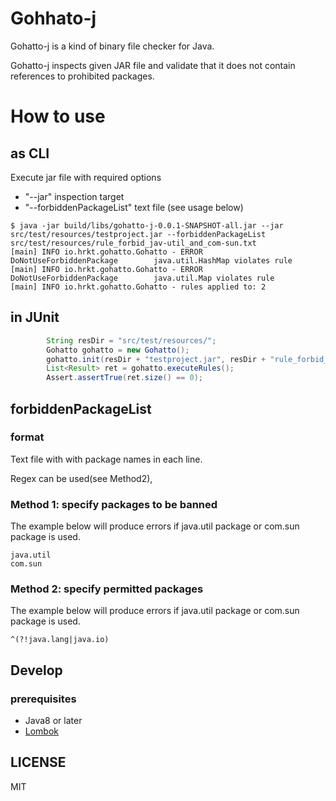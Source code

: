 # Gohhato-j

Gohatto-j is a kind of binary file checker for Java.

Gohatto-j inspects given JAR file and validate that it does not contain references to prohibited packages.

# How to use

## as CLI

Execute jar file with required options
- "--jar" inspection target
- "--forbiddenPackageList" text file (see usage below)

```
$ java -jar build/libs/gohatto-j-0.0.1-SNAPSHOT-all.jar --jar src/test/resources/testproject.jar --forbiddenPackageList  src/test/resources/rule_forbid_jav-util_and_com-sun.txt
[main] INFO io.hrkt.gohatto.Gohatto - ERROR     DoNotUseForbiddenPackage        java.util.HashMap violates rule
[main] INFO io.hrkt.gohatto.Gohatto - ERROR     DoNotUseForbiddenPackage        java.util.Map violates rule
[main] INFO io.hrkt.gohatto.Gohatto - rules applied to: 2
```

## in JUnit 

```java
        String resDir = "src/test/resources/";
        Gohatto gohatto = new Gohatto();
        gohatto.init(resDir + "testproject.jar", resDir + "rule_forbid_jav-util_and_com-sun.txt");
        List<Result> ret = gohatto.executeRules();
        Assert.assertTrue(ret.size() == 0);
```

## forbiddenPackageList

### format

Text file with with package names in each line.

Regex can be used(see Method2),

### Method 1: specify packages to be banned

The example below will produce errors if java.util package or com.sun package is used.

```text
java.util
com.sun
```

### Method 2: specify permitted packages

The example below will produce errors if java.util package or com.sun package is used.

```text
^(?!java.lang|java.io)
```

## Develop

### prerequisites

- Java8 or later
- [Lombok](https://projectlombok.org/)



## LICENSE

MIT

